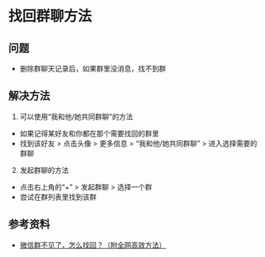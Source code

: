 # 找回群聊方法

## 问题
* 删除群聊天记录后，如果群里没消息，找不到群

## 解决方法
1. 可以使用“我和他/她共同群聊”的方法

  * 如果记得某好友和你都在那个需要找回的群里
  * 找到该好友 > 点击头像 > 更多信息 > “我和他/她共同群聊” > 进入选择需要的群聊

2. 发起群聊的方法

  * 点击右上角的“+” > 发起群聊 > 选择一个群
  * 尝试在群列表里找到该群

## 参考资料
* [微信群不见了，怎么找回？（附全网高效方法）](https://zhuanlan.zhihu.com/p/66220044)
